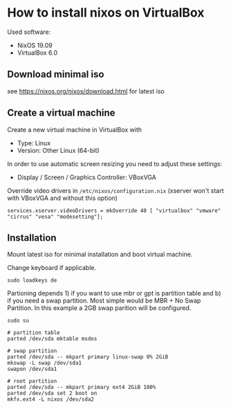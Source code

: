 # How to install nixos on VirtualBox

Used software:
* NixOS 19.09
* VirtualBox 6.0

## Download minimal iso
see https://nixos.org/nixos/download.html for latest iso

## Create a virtual machine 
Create a new virtual machine in VirtualBox with
* Type: Linux
* Version: Other Linux (64-bit)

In order to use automatic screen resizing you need to adjust these settings:
* Display / Screen / Graphics Controller: VBoxVGA

Override video drivers in `/etc/nixos/configuration.nix` (xserver won't start with VBoxVGA and without this option)

```
services.xserver.videoDrivers = mkOverride 40 [ "virtualbox" "vmware" "cirrus" "vesa" "modesetting"];
```

## Installation
Mount latest iso for minimal installation and boot virtual machine.

Change keyboard if applicable.
```
sudo loadkeys de
```

Partioning depends 1) if you want to use mbr or gpt is partition table and b) if you need a swap partition. Most simple would be MBR + No Swap Partition.
In this example a 2GB swap parition will be configured.
```
sudo su

# partition table
parted /dev/sda mktable msdos

# swap partition
parted /dev/sda -- mkpart primary linux-swap 0% 2GiB
mkswap -L swap /dev/sda1
swapon /dev/sda1

# root partition
parted /dev/sda -- mkpart primary ext4 2GiB 100%
parted /dev/sda set 2 boot on
mkfx.ext4 -L nixos /dev/sda2
```
